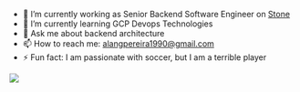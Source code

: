 - 🔭 I’m currently working as Senior Backend Software Engineer on [Stone](https://www.stone.com.br/)
- 🌱 I’m currently learning GCP Devops Technologies
- 💬 Ask me about backend architecture 
- 📫 How to reach me: alangpereira1990@gmail.com
- ⚡ Fun fact: I am passionate with soccer, but I am a terrible player

[<img src="https://img.shields.io/badge/linkedin-%230077B5.svg?&style=for-the-badge&logo=linkedin&logoColor=white" />](https://www.linkedin.com/in/alan-gabriel-pereira-40628167/)
